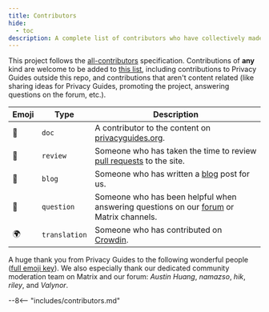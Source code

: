 ```yaml
---
title: Contributors
hide:
  - toc
description: A complete list of contributors who have collectively made an enormous impact on the Privacy Guides project.
---
```

<!-- Do NOT manually edit this file, please add yourself to the .all-contributorsrc file instead. See our GitHub Issues for more details -->

This project follows the [all-contributors](https://github.com/all-contributors/all-contributors) specification. Contributions of **any** kind are welcome to be added to [this list](https://github.com/privacyguides/privacyguides.org/blob/main/.all-contributorsrc), including contributions to Privacy Guides outside this repo, and contributions that aren't content related (like sharing ideas for Privacy Guides, promoting the project, answering questions on the forum, etc.).

| Emoji | Type | Description
| --- | --- | ---
| 📖 | `doc` | A contributor to the content on [privacyguides.org](https://www.privacyguides.org/en).
| 👀 | `review` | Someone who has taken the time to review [pull requests](https://github.com/privacyguides/privacyguides.org/pulls) to the site.
| 📝 | `blog` | Someone who has written a [blog](https://blog.privacyguides.org) post for us.
| 💬 | `question` | Someone who has been helpful when answering questions on our [forum](https://discuss.privacyguides.net) or Matrix channels.
| 🌍 | `translation` | Someone who has contributed on [Crowdin](https://crowdin.com/project/privacyguides).

A huge thank you from Privacy Guides to the following wonderful people ([full emoji key](https://allcontributors.org/docs/en/emoji-key)). We also especially thank our dedicated community moderation team on Matrix and our forum: *Austin Huang*, *namazso*, *hik*, *riley*, and *Valynor*.

--8<-- "includes/contributors.md"
